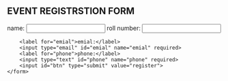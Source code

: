 <!DOCTYPE html>
<html lang="en">

<head>
    <meta charset="UTF-8">
    <meta name="viewport" content="width=device-width, initial-scale=1.0">
    <title>REGISTRSTION</title>
    <link rel="stylesheet" href="form.css">
</head>

<body>
    <h2>EVENT REGISTRSTION FORM</h2>
    <form action="/register" method="post">
        <label for="name">name:</label>
        <input type="text" id="name" name="name" required>
        <label for="rollnumber">roll number:</label>
        <input type="rollnumber" id="rollnumber" name="roll number" required>

        <label for="emial">emial:</label>
        <input type="email" id="emial" name="emial" required>
        <label for="phone">phone:</label>
        <input type="text" id="phone" name="phone" required>
        <input id="btn" type="submit" value="register">
    </form>
</body>

</html>
